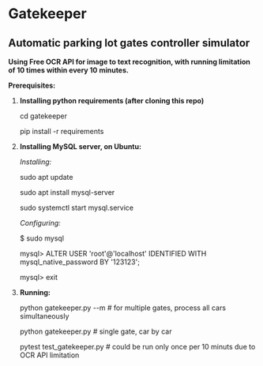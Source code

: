 # Gatekeeper
## Automatic parking lot gates controller simulator
**Using Free OCR API for image to text recognition, with running limitation of 10 times within every 10 minutes.**

**Prerequisites:**

1. **Installing python requirements (after cloning this repo)**
    
    cd gatekeeper

    pip install -r requirements
 
2. **Installing MySQL server, on Ubuntu:**

    *Installing:*
  
    sudo apt update
  
    sudo apt install mysql-server
  
    sudo systemctl start mysql.service
  
    *Configuring:*
  
    $ sudo mysql
  
    mysql> ALTER USER 'root'@'localhost' IDENTIFIED WITH mysql_native_password BY '123123';
  
    mysql> exit
 
3. **Running:**

    python gatekeeper.py --m    # for multiple gates, process all cars simultaneously

    python gatekeeper.py        # single gate, car by car
    
    pytest test_gatekeeper.py   # could be run only once per 10 minuts due to OCR API limitation 
    
